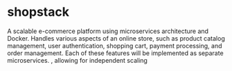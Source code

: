 # shopstack
A scalable e-commerce platform using microservices architecture and Docker. Handles various aspects of an online store, such as product catalog management, user authentication, shopping cart, payment processing, and order management. Each of these features will be implemented as separate microservices. , allowing for independent scaling
